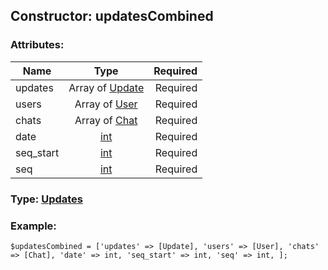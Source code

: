 ## Constructor: updatesCombined  

### Attributes:

| Name     |    Type       | Required |
|----------|:-------------:|---------:|
|updates|Array of [Update](../types/Update.md) | Required|
|users|Array of [User](../types/User.md) | Required|
|chats|Array of [Chat](../types/Chat.md) | Required|
|date|[int](../types/int.md) | Required|
|seq\_start|[int](../types/int.md) | Required|
|seq|[int](../types/int.md) | Required|


### Type: [Updates](../types/Updates.md)

### Example:


```
$updatesCombined = ['updates' => [Update], 'users' => [User], 'chats' => [Chat], 'date' => int, 'seq_start' => int, 'seq' => int, ];
```